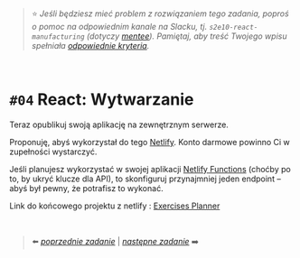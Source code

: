 > :star: *Jeśli będziesz mieć problem z rozwiązaniem tego zadania, poproś o pomoc na odpowiednim kanale na Slacku, tj. `s2e10-react-manufacturing` (dotyczy [mentee](https://devmentor.pl/mentoring-javascript/)). Pamiętaj, aby treść Twojego wpisu spełniała [odpowiednie kryteria](https://devmentor.pl/jak-prosic-o-pomoc/).*

&nbsp;

# `#04` React: Wytwarzanie


Teraz opublikuj swoją aplikację na zewnętrznym serwerze.

Proponuję, abyś wykorzystał do tego [Netlify](https://www.netlify.com/). Konto darmowe powinno Ci w zupełności wystarczyć.

Jeśli planujesz wykorzystać w swojej aplikacji [Netlify Functions](https://www.netlify.com/products/functions/) (choćby po to, by ukryć klucze dla API), to skonfiguruj przynajmniej jeden endpoint – abyś był pewny, że potrafisz to wykonać.


Link do końcowego projektu z netlify : [Exercises Planner](https://exercises-planner.netlify.app/)



&nbsp;

> :arrow_left: [*poprzednie zadanie*](./../03) | [*następne zadanie*](./../05) :arrow_right:
